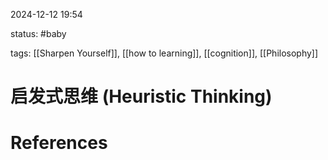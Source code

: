 2024-12-12    19:54

status: #baby

tags: [[Sharpen Yourself]], [[how to learning]], [[cognition]], [[Philosophy]]


# 启发式思维 (Heuristic Thinking)




# References
